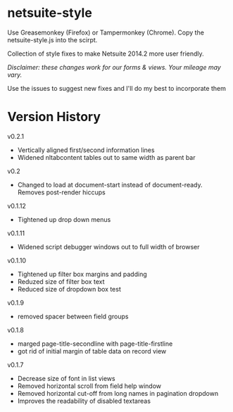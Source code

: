 netsuite-style
==============

Use Greasemonkey (Firefox) or Tampermonkey (Chrome). Copy the netsuite-style.js into the scirpt.

Collection of style fixes to make Netsuite 2014.2 more user friendly.

_Disclaimer: these changes work for our forms & views. Your mileage may vary._

Use the issues to suggest new fixes and I'll do my best to incorporate them

Version History
===============
v0.2.1
* Vertically aligned first/second information lines
* Widened nltabcontent tables out to same width as parent bar

v0.2
* Changed to load at document-start instead of document-ready. Removes post-render hiccups

v0.1.12
* Tightened up drop down menus

v0.1.11
* Widened script debugger windows out to full width of browser

v0.1.10
* Tightened up filter box margins and padding
* Reduzed size of filter box text
* Reduced size of dropdown box test

v0.1.9
* removed spacer between field groups

v0.1.8
* marged page-title-secondline with page-title-firstline
* got rid of initial margin of table data on record view

v0.1.7
* Decrease size of font in list views
* Removed horizontal scroll from field help window
* Removed horizontal cut-off from long names in pagination dropdown
* Improves the readability of disabled textareas
